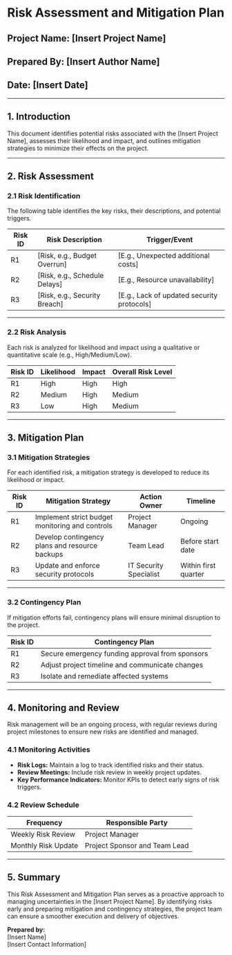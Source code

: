 # Risk Assessment and Mitigation Plan  

## **Project Name:** [Insert Project Name]  
## **Prepared By:** [Insert Author Name]  
## **Date:** [Insert Date]  

---

## **1. Introduction**  
This document identifies potential risks associated with the [Insert Project Name], assesses their likelihood and impact, and outlines mitigation strategies to minimize their effects on the project.  

---

## **2. Risk Assessment**  

### **2.1 Risk Identification**  
The following table identifies the key risks, their descriptions, and potential triggers.  

| **Risk ID** | **Risk Description**                  | **Trigger/Event**                         |  
|-------------|---------------------------------------|-------------------------------------------|  
| R1          | [Risk, e.g., Budget Overrun]          | [E.g., Unexpected additional costs]       |  
| R2          | [Risk, e.g., Schedule Delays]         | [E.g., Resource unavailability]           |  
| R3          | [Risk, e.g., Security Breach]         | [E.g., Lack of updated security protocols]|  

---

### **2.2 Risk Analysis**  
Each risk is analyzed for likelihood and impact using a qualitative or quantitative scale (e.g., High/Medium/Low).  

| **Risk ID** | **Likelihood** | **Impact**  | **Overall Risk Level** |  
|-------------|----------------|-------------|-------------------------|  
| R1          | High           | High        | High                   |  
| R2          | Medium         | High        | Medium                 |  
| R3          | Low            | High        | Medium                 |  

---

## **3. Mitigation Plan**  

### **3.1 Mitigation Strategies**  
For each identified risk, a mitigation strategy is developed to reduce its likelihood or impact.  

| **Risk ID** | **Mitigation Strategy**                         | **Action Owner**       | **Timeline**          |  
|-------------|-------------------------------------------------|------------------------|-----------------------|  
| R1          | Implement strict budget monitoring and controls | Project Manager        | Ongoing              |  
| R2          | Develop contingency plans and resource backups | Team Lead             | Before start date    |  
| R3          | Update and enforce security protocols          | IT Security Specialist | Within first quarter |  

---

### **3.2 Contingency Plan**  
If mitigation efforts fail, contingency plans will ensure minimal disruption to the project.  

| **Risk ID** | **Contingency Plan**                             |  
|-------------|-------------------------------------------------|  
| R1          | Secure emergency funding approval from sponsors |  
| R2          | Adjust project timeline and communicate changes |  
| R3          | Isolate and remediate affected systems          |  

---

## **4. Monitoring and Review**  
Risk management will be an ongoing process, with regular reviews during project milestones to ensure new risks are identified and managed.  

### **4.1 Monitoring Activities**  
- **Risk Logs:** Maintain a log to track identified risks and their status.  
- **Review Meetings:** Include risk review in weekly project updates.  
- **Key Performance Indicators:** Monitor KPIs to detect early signs of risk triggers.  

### **4.2 Review Schedule**  
| **Frequency**      | **Responsible Party**          |  
|---------------------|-------------------------------|  
| Weekly Risk Review  | Project Manager               |  
| Monthly Risk Update | Project Sponsor and Team Lead |  

---

## **5. Summary**  
This Risk Assessment and Mitigation Plan serves as a proactive approach to managing uncertainties in the [Insert Project Name]. By identifying risks early and preparing mitigation and contingency strategies, the project team can ensure a smoother execution and delivery of objectives.  

**Prepared by:**  
[Insert Name]  
[Insert Contact Information]  
